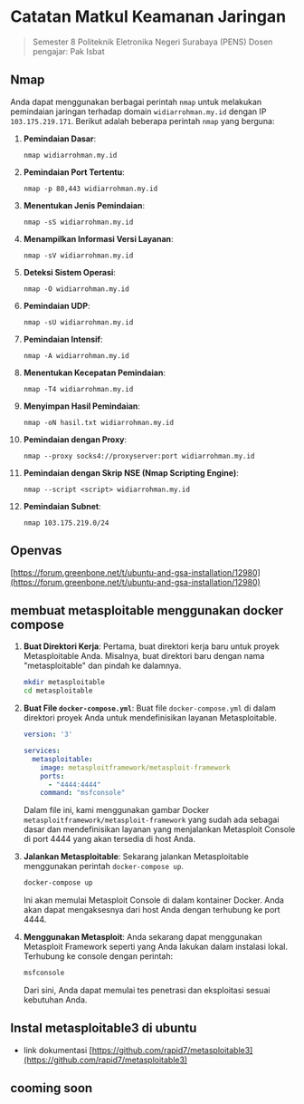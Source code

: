# Catatan Matkul Keamanan Jaringan
> Semester 8 Politeknik Eletronika Negeri Surabaya (PENS)
Dosen pengajar: Pak Isbat

## Nmap
Anda dapat menggunakan berbagai perintah `nmap` untuk melakukan pemindaian jaringan terhadap domain `widiarrohman.my.id` dengan IP `103.175.219.171`. Berikut adalah beberapa perintah `nmap` yang berguna:

1. **Pemindaian Dasar**:
   ```
   nmap widiarrohman.my.id
   ```

2. **Pemindaian Port Tertentu**:
   ```
   nmap -p 80,443 widiarrohman.my.id
   ```

3. **Menentukan Jenis Pemindaian**:
   ```
   nmap -sS widiarrohman.my.id
   ```

4. **Menampilkan Informasi Versi Layanan**:
   ```
   nmap -sV widiarrohman.my.id
   ```

5. **Deteksi Sistem Operasi**:
   ```
   nmap -O widiarrohman.my.id
   ```

6. **Pemindaian UDP**:
   ```
   nmap -sU widiarrohman.my.id
   ```

7. **Pemindaian Intensif**:
   ```
   nmap -A widiarrohman.my.id
   ```

8. **Menentukan Kecepatan Pemindaian**:
   ```
   nmap -T4 widiarrohman.my.id
   ```

9. **Menyimpan Hasil Pemindaian**:
   ```
   nmap -oN hasil.txt widiarrohman.my.id
   ```

10. **Pemindaian dengan Proxy**:
    ```
    nmap --proxy socks4://proxyserver:port widiarrohman.my.id
    ```

11. **Pemindaian dengan Skrip NSE (Nmap Scripting Engine)**:
    ```
    nmap --script <script> widiarrohman.my.id
    ```

12. **Pemindaian Subnet**:
    ```
    nmap 103.175.219.0/24
    ```

## Openvas

[https://forum.greenbone.net/t/ubuntu-and-gsa-installation/12980](https://forum.greenbone.net/t/ubuntu-and-gsa-installation/12980)

## membuat metasploitable menggunakan docker compose

1. **Buat Direktori Kerja**:
   Pertama, buat direktori kerja baru untuk proyek Metasploitable Anda. Misalnya, buat direktori baru dengan nama "metasploitable" dan pindah ke dalamnya.

    ```bash
    mkdir metasploitable
    cd metasploitable
    ```

2. **Buat File `docker-compose.yml`**:
   Buat file `docker-compose.yml` di dalam direktori proyek Anda untuk mendefinisikan layanan Metasploitable.

    ```yaml
    version: '3'
    
    services:
      metasploitable:
        image: metasploitframework/metasploit-framework
        ports:
          - "4444:4444"
        command: "msfconsole"
    ```

   Dalam file ini, kami menggunakan gambar Docker `metasploitframework/metasploit-framework` yang sudah ada sebagai dasar dan mendefinisikan layanan yang menjalankan Metasploit Console di port 4444 yang akan tersedia di host Anda.

3. **Jalankan Metasploitable**:
   Sekarang jalankan Metasploitable menggunakan perintah `docker-compose up`.

    ```bash
    docker-compose up
    ```

   Ini akan memulai Metasploit Console di dalam kontainer Docker. Anda akan dapat mengaksesnya dari host Anda dengan terhubung ke port 4444.

4. **Menggunakan Metasploit**:
   Anda sekarang dapat menggunakan Metasploit Framework seperti yang Anda lakukan dalam instalasi lokal. Terhubung ke console dengan perintah:

    ```bash
    msfconsole
    ```

   Dari sini, Anda dapat memulai tes penetrasi dan eksploitasi sesuai kebutuhan Anda.

## Instal metasploitable3 di ubuntu
- link dokumentasi [https://github.com/rapid7/metasploitable3](https://github.com/rapid7/metasploitable3)

## cooming soon